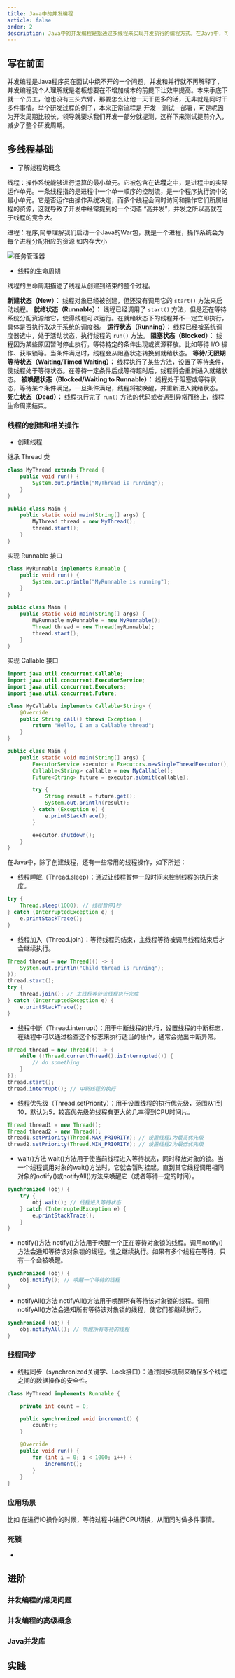 ```yaml
---
title: Java中的并发编程
article: false
order: 2
description: Java中的并发编程是指通过多线程来实现并发执行的编程方式。在Java中，可以通过`java.util.concurrent`包提供的类来实现并发编程，以便处理多个任务同时执行的情况。
---
```


## 写在前面

并发编程是Java程序员在面试中绕不开的一个问题，并发和并行就不再解释了，并发编程我个人理解就是老板想要在不增加成本的前提下让效率提高。本来手底下就一个员工，他也没有三头六臂，那要怎么让他一天干更多的活，无非就是同时干多件事情。举个研发过程的例子，本来正常流程是 开发 - 测试 - 部署，可是呢因为开发周期比较长，领导就要求我们开发一部分就提测，这样下来测试提前介入，减少了整个研发周期。

## 多线程基础

- 了解线程的概念

线程：操作系统能够进行运算的最小单元。它被包含在**进程**之中，是进程中的实际运作单元。一条线程指的是进程中一个单一顺序的控制流，是一个程序执行流中的最小单元。它是否运作由操作系统决定，而多个线程会同时访问和操作它们所属进程的资源，这就导致了开发中经常提到的一个词语 “高并发”，并发之所以高就在于线程的竞争大。

进程：程序,简单理解我们启动一个Java的War包，就是一个进程，操作系统会为每个进程分配相应的资源 如内存大小

![任务管理器](https://lianyp.fun/picture/mark-text-doc/picture/2024/05/27/screen-2024-05-27_15-36-57.891.png)

- 线程的生命周期

线程的生命周期描述了线程从创建到结束的整个过程。

**新建状态（New）：** 线程对象已经被创建，但还没有调用它的 `start()` 方法来启动线程。
**就绪状态（Runnable）：** 线程已经调用了 `start()` 方法，但是还在等待系统分配资源给它，使得线程可以运行。在就绪状态下的线程并不一定立即执行，具体是否执行取决于系统的调度器。
**运行状态（Running）：** 线程已经被系统调度器选中，处于活动状态，执行线程的 `run()` 方法。
**阻塞状态（Blocked）：** 线程因为某些原因暂时停止执行，等待特定的条件出现或资源释放。比如等待 I/O 操作、获取锁等。当条件满足时，线程会从阻塞状态转换到就绪状态。
**等待/无限期等待状态（Waiting/Timed Waiting）：** 线程执行了某些方法，设置了等待条件，使线程处于等待状态。在等待一定条件后或等待超时后，线程将会重新进入就绪状态。
**被唤醒状态（Blocked/Waiting to Runnable）：** 线程处于阻塞或等待状态，等待某个条件满足，一旦条件满足，线程将被唤醒，并重新进入就绪状态。
**死亡状态（Dead）：** 线程执行完了 `run()` 方法的代码或者遇到异常而终止，线程生命周期结束。

### 线程的创建和相关操作

- 创建线程

继承 Thread 类

```java
class MyThread extends Thread {
    public void run() {
        System.out.println("MyThread is running");
    }
}

public class Main {
    public static void main(String[] args) {
        MyThread thread = new MyThread();
        thread.start();
    }
}
```

实现 Runnable 接口

```java
class MyRunnable implements Runnable {
    public void run() {
        System.out.println("MyRunnable is running");
    }
}

public class Main {
    public static void main(String[] args) {
        MyRunnable myRunnable = new MyRunnable();
        Thread thread = new Thread(myRunnable);
        thread.start();
    }
}
```

实现 Callable 接口

```java
import java.util.concurrent.Callable;
import java.util.concurrent.ExecutorService;
import java.util.concurrent.Executors;
import java.util.concurrent.Future;

class MyCallable implements Callable<String> {
    @Override
    public String call() throws Exception {
        return "Hello, I am a Callable thread";
    }
}

public class Main {
    public static void main(String[] args) {
        ExecutorService executor = Executors.newSingleThreadExecutor();
        Callable<String> callable = new MyCallable();
        Future<String> future = executor.submit(callable);

        try {
            String result = future.get();
            System.out.println(result);
        } catch (Exception e) {
            e.printStackTrace();
        }

        executor.shutdown();
    }
}
```

在Java中，除了创建线程，还有一些常用的线程操作，如下所述：

- 线程睡眠（Thread.sleep）：通过让线程暂停一段时间来控制线程的执行速度。

```java
try {
    Thread.sleep(1000); // 线程暂停1秒
} catch (InterruptedException e) {
    e.printStackTrace();
}
```

- 线程加入（Thread.join）：等待线程的结束，主线程等待被调用线程结束后才会继续执行。

```java
Thread thread = new Thread(() -> {
    System.out.println("Child thread is running");
});
thread.start();
try {
    thread.join(); // 主线程等待该线程执行完成
} catch (InterruptedException e) {
    e.printStackTrace();
}
```

- 线程中断（Thread.interrupt）：用于中断线程的执行，设置线程的中断标志，在线程中可以通过检查这个标志来执行适当的操作，通常会抛出中断异常。

```java
Thread thread = new Thread(() -> {
    while (!Thread.currentThread().isInterrupted()) {
        // do something
    }
});
thread.start();
thread.interrupt(); // 中断线程的执行
```

- 线程优先级（Thread.setPriority）：用于设置线程的执行优先级，范围从1到10，默认为5，较高优先级的线程有更大的几率得到CPU时间片。

```java
Thread thread1 = new Thread();
Thread thread2 = new Thread();
thread1.setPriority(Thread.MAX_PRIORITY); // 设置线程1为最高优先级
thread2.setPriority(Thread.MIN_PRIORITY); // 设置线程2为最低优先级
```

- wait()方法
  wait()方法用于使当前线程进入等待状态，同时释放对象的锁。当一个线程调用对象的wait()方法时，它就会暂时挂起，直到其它线程调用相同对象的notify()或notifyAll()方法来唤醒它（或者等待一定的时间）。

```java
synchronized (obj) {
    try {
        obj.wait(); // 线程进入等待状态
    } catch (InterruptedException e) {
        e.printStackTrace();
    }
}
```

- notify()方法
  notify()方法用于唤醒一个正在等待对象锁的线程。调用notify()方法会通知等待该对象锁的线程，使之继续执行。如果有多个线程在等待，只有一个会被唤醒。

```java
synchronized (obj) {
    obj.notify(); // 唤醒一个等待的线程
}
```

- notifyAll()方法
  notifyAll()方法用于唤醒所有等待该对象锁的线程。调用notifyAll()方法会通知所有等待该对象锁的线程，使它们都继续执行。

```java
synchronized (obj) {
    obj.notifyAll(); // 唤醒所有等待的线程
}
```

### 线程同步

- 线程同步（synchronized关键字、Lock接口）：通过同步机制来确保多个线程之间的数据操作的安全性。

```java
class MyThread implements Runnable {

    private int count = 0;

    public synchronized void increment() {
        count++;
    }

    @Override
    public void run() {
        for (int i = 0; i < 1000; i++) {
            increment();
        }
    }
}
```

### 应用场景

比如 在进行IO操作的时候，等待过程中进行CPU切换，从而同时做多件事情。

### 死锁

-

## 进阶

### 并发编程的常见问题

### 并发编程的高级概念

### Java并发库

## 实践
